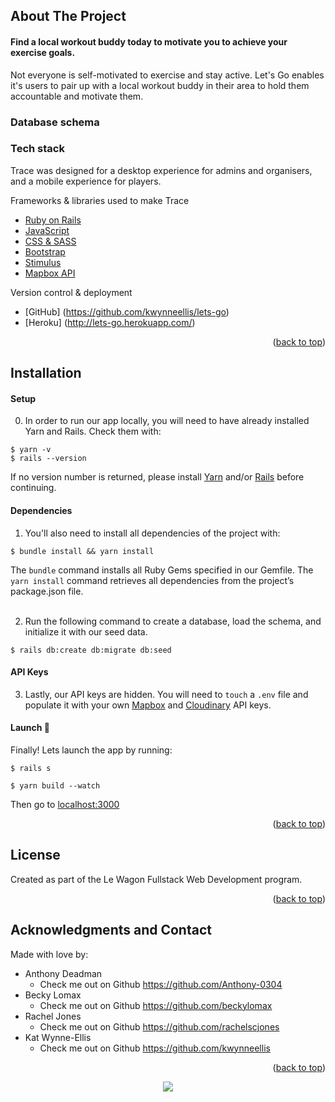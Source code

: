 ## About The Project

#### Find a local workout buddy today to motivate you to achieve your exercise goals.

Not everyone is self-motivated to exercise and stay active. Let's Go enables it's users to pair up with a local workout buddy in their area to hold them accountable and motivate them.

### Database schema


### Tech stack

Trace was designed for a desktop experience for admins and organisers, and a mobile experience for players.

Frameworks & libraries used to make Trace
* [Ruby on Rails](https://rubyonrails.org/)
* [JavaScript](https://www.javascript.com/)
* [CSS & SASS](https://sass-lang.com/)
* [Bootstrap](https://getbootstrap.com/)
* [Stimulus](https://stimulus.hotwired.dev/)
* [Mapbox API](https://docs.mapbox.com/api/overview/)

Version control & deployment
* [GitHub] (https://github.com/kwynneellis/lets-go)
* [Heroku] (http://lets-go.herokuapp.com/)

<p align="right">(<a href="#top">back to top</a>)</p>

## Installation

#### Setup

0. In order to run our app locally, you will need to have already installed Yarn and Rails. Check them with:


```
$ yarn -v
$ rails --version
```

If no version number is returned, please install [Yarn](https://classic.yarnpkg.com/en/docs/install) and/or [Rails](https://guides.rubyonrails.org/v5.0/getting_started.html) before continuing.

#### Dependencies

1. You'll also need to install all dependencies of the project with:
```
$ bundle install && yarn install
```

The `bundle` command installs all Ruby Gems specified in our Gemfile. The `yarn install` command retrieves all dependencies from the project’s package.json file.
<br>
<br>

2. Run the following command to create a database, load the schema, and initialize it with our seed data.
```
$ rails db:create db:migrate db:seed
```

#### API Keys

3. Lastly, our API keys are hidden. You will need to `touch` a `.env` file and populate it with your own [Mapbox](https://docs.mapbox.com/help/getting-started/access-tokens/) and [Cloudinary](https://cloudinary.com/documentation/image_upload_api_reference) API keys.

#### Launch 🚀

Finally! Lets launch the app by running:

```
$ rails s
```

```
$ yarn build --watch
```

Then go to [localhost:3000](http://localhost:3000/)

<p align="right">(<a href="#top">back to top</a>)</p>

## License

Created as part of the Le Wagon Fullstack Web Development program.

<p align="right">(<a href="#top">back to top</a>)</p>

## Acknowledgments and Contact

Made with love by:
* Anthony Deadman
  * Check me out on Github https://github.com/Anthony-0304
* Becky Lomax
  * Check me out on Github https://github.com/beckylomax
* Rachel Jones
  * Check me out on Github https://github.com/rachelscjones
* Kat Wynne-Ellis
  * Check me out on Github https://github.com/kwynneellis

<p align="right">(<a href="#top">back to top</a>)</p>

<p align="center">
  <img src="https://visitor-badge.laobi.icu/badge?page_id=kwynneellis/lets-go" id="counter">
</p>
